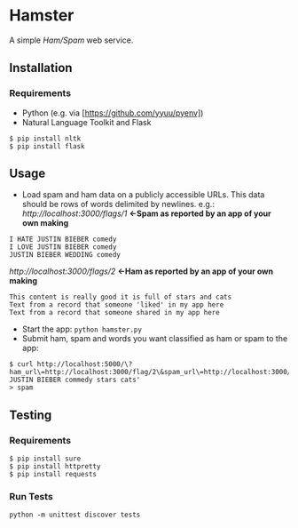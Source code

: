 # Hamster

A simple *Ham/Spam* web service. 

## Installation

### Requirements

* Python (e.g. via [https://github.com/yyuu/pyenv])
* Natural Language Toolkit and Flask

```
$ pip install nltk
$ pip install flask
```

## Usage

* Load spam and ham data on a publicly accessible URLs. This data should be rows of words delimited by newlines. e.g.:
*http://localhost:3000/flags/1* **<-Spam as reported by an app of your own making**
```
I HATE JUSTIN BIEBER comedy 
I LOVE JUSTIN BIEBER comedy 
JUSTIN BIEBER WEDDING comedy 
```

*http://localhost:3000/flags/2* **<-Ham as reported by an app of your own making**
```
This content is really good it is full of stars and cats
Text from a record that someone 'liked' in my app here 
Text from a record that someone shared in my app here 
```
* Start the app: `python hamster.py`
* Submit ham, spam and words you want classified as ham or spam to the app:

```
$ curl http://localhost:5000/\?ham_url\=http://localhost:3000/flag/2\&spam_url\=http://localhost:3000/flag/1\&test_phrase\=HATE JUSTIN BIEBER commedy stars cats'
> spam
```

## Testing

### Requirements

```
$ pip install sure
$ pip install httpretty
$ pip install requests
```
### Run Tests

`python -m unittest discover tests`
